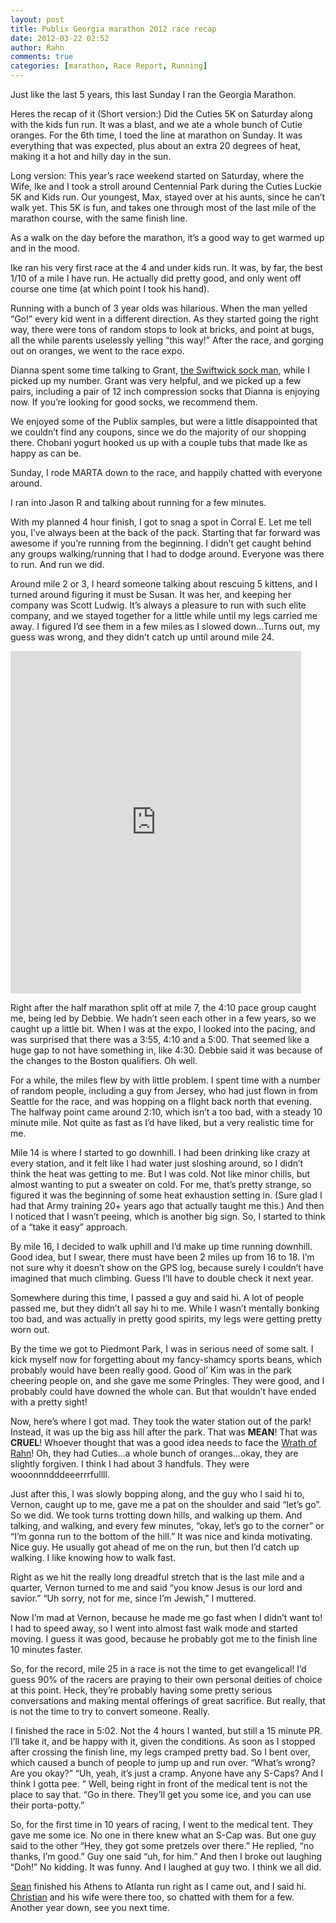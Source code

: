 ```yaml
---
layout: post
title: Publix Georgia marathon 2012 race recap
date: 2012-03-22 02:52
author: Rahn
comments: true
categories: [marathon, Race Report, Running]
---
```

Just like the last 5 years, this last Sunday I ran the Georgia Marathon.

Heres the recap of it (Short version:) Did the Cuties 5K on Saturday along with the kids fun run. It was a blast, and we ate a whole bunch of Cutie oranges. For the 6th time, I toed the line at marathon on Sunday. It was everything that was expected, plus about an extra 20 degrees of heat, making it a hot and hilly day in the sun.

Long version:
This year’s race weekend started on Saturday, where the Wife, Ike and I took a stroll around Centennial Park during the Cuties Luckie 5K and Kids run. Our youngest, Max, stayed over at his aunts, since he can’t walk yet. This 5K is fun, and takes one through most of the last mile of the marathon course, with the same finish line.

<!--more-->As a walk on the day before the marathon, it’s a good way to get warmed up and in the mood.
Ike ran his very first race at the 4 and under kids run. It was, by far, the best 1/10 of a mile I have run. He actually did pretty good, and only went off course one time (at which point I took his hand).

Running with a bunch of 3 year olds was hilarious. When the man yelled “Go!” every kid went in a different direction. As they started going the right way, there were tons of random stops to look at bricks, and point at bugs, all the while parents uselessly yelling “this way!”
After the race, and gorging out on oranges, we went to the race expo.

Dianna spent some time talking to Grant, <a href="http://www.swiftwick.com/">the Swiftwick sock man</a>, while I picked up my number. Grant was very helpful, and we picked up a few pairs, including a pair of 12 inch compression socks that Dianna is enjoying now. If you’re looking for good socks, we recommend them.

We enjoyed some of the Publix samples, but were a little disappointed that we couldn’t find any coupons, since we do the majority of our shopping there. Chobani yogurt hooked us up with a couple tubs that made Ike as happy as can be.

Sunday, I rode MARTA down to the race, and happily chatted with everyone around.

I ran into Jason R and talking about running for a few minutes.

With my planned 4 hour finish, I got to snag a spot in Corral E. Let me tell you, I’ve always been at the back of the pack. Starting that far forward was awesome if you’re running from the beginning. I didn’t get caught behind any groups walking/running that I had to dodge around. Everyone was there to run. And run we did.

Around mile 2 or 3, I heard someone talking about rescuing 5 kittens, and I turned around figuring it must be Susan. It was her, and keeping her company was Scott Ludwig. It’s always a pleasure to run with such elite company, and we stayed together for a little while until my legs carried me away. I figured I’d see them in a few miles as I slowed down…Turns out, my guess was wrong, and they didn’t catch up until around mile 24.

<iframe src="http://connect.garmin.com:80/activity/embed/159303558" frameborder="0" width="465" height="548"></iframe>

Right after the half marathon split off at mile 7, the 4:10 pace group caught me, being led by Debbie. We hadn’t seen each other in a few years, so we caught up a little bit. When I was at the expo, I looked into the pacing, and was surprised that there was a 3:55, 4:10 and a 5:00. That seemed like a huge gap to not have something in, like 4:30. Debbie said it was because of the changes to the Boston qualifiers. Oh well.

For a while, the miles flew by with little problem. I spent time with a number of random people, including a guy from Jersey, who had just flown in from Seattle for the race, and was hopping on a flight back north that evening. The halfway point came around 2:10, which isn’t a too bad, with a steady 10 minute mile. Not quite as fast as I’d have liked, but a very realistic time for me.

Mile 14 is where I started to go downhill. I had been drinking like crazy at every station, and it felt like I had water just sloshing around, so I didn’t think the heat was getting to me. But I was cold. Not like minor chills, but almost wanting to put a sweater on cold. For me, that’s pretty strange, so figured it was the beginning of some heat exhaustion setting in. (Sure glad I had that Army training 20+ years ago that actually taught me this.) And then I noticed that I wasn’t peeing, which is another big sign. So, I started to think of a “take it easy” approach.

By mile 16, I decided to walk uphill and I’d make up time running downhill. Good idea, but I swear, there must have been 2 miles up from 16 to 18. I’m not sure why it doesn’t show on the GPS log, because surely I couldn’t have imagined that much climbing. Guess I’ll have to double check it next year.

Somewhere during this time, I passed a guy and said hi. A lot of people passed me, but they didn’t all say hi to me. While I wasn’t mentally bonking too bad, and was actually in pretty good spirits, my legs were getting pretty worn out.

By the time we got to Piedmont Park, I was in serious need of some salt. I kick myself now for forgetting about my fancy-shamcy sports beans, which probably would have been really good. Good ol’ Kim was in the park cheering people on, and she gave me some Pringles. They were good, and I probably could have downed the whole can. But that wouldn’t have ended with a pretty sight!

Now, here’s where I got mad. They took the water station out of the park! Instead, it was up the big ass hill after the park. That was <strong>MEAN</strong>! That was <strong>CRUEL</strong>! Whoever thought that was a good idea needs to face the <span style="text-decoration: underline;">Wrath of Rahn</span>! Oh, they had Cuties…a whole bunch of oranges…okay, they are slightly forgiven. I think I had about 3 handfuls. They were wooonnndddeeerrrfullll.

Just after this, I was slowly bopping along, and the guy who I said hi to, Vernon, caught up to me, gave me a pat on the shoulder and said “let’s go”. So we did. We took turns trotting down hills, and walking up them. And talking, and walking, and every few minutes, “okay, let’s go to the corner” or “I’m gonna run to the bottom of the hill.” It was nice and kinda motivating. Nice guy. He usually got ahead of me on the run, but then I’d catch up walking. I like knowing how to walk fast.

Right as we hit the really long dreadful stretch that is the last mile and a quarter, Vernon turned to me and said “you know Jesus is our lord and savior.” “Uh sorry, not for me, since I’m Jewish,” I muttered.

Now I’m mad at Vernon, because he made me go fast when I didn’t want to! I had to speed away, so I went into almost fast walk mode and started moving. I guess it was good, because he probably got me to the finish line 10 minutes faster.

So, for the record, mile 25 in a race is not the time to get evangelical! I’d guess 90% of the racers are praying to their own personal deities of choice at this point. Heck, they’re probably having some pretty serious conversations and making mental offerings of great sacrifice. But really, that is not the time to try to convert someone. Really.

I finished the race in 5:02. Not the 4 hours I wanted, but still a 15 minute PR. I’ll take it, and be happy with it, given the conditions.
As soon as I stopped after crossing the finish line, my legs cramped pretty bad. So I bent over, which caused a bunch of people to jump up and run over.
“What’s wrong? Are you okay?”
“Uh, yeah, it’s just a cramp. Anyone have any S-Caps? And I think I gotta pee. ”
Well, being right in front of the medical tent is not the place to say that. “Go in there. They’ll get you some ice, and you can use their porta-potty.”

So, for the first time in 10 years of racing, I went to the medical tent. They gave me some ice. No one in there knew what an S-Cap was. But one guy said to the other “Hey, they got some pretzels over there.” He replied, “no thanks, I’m good.” Guy one said “uh, for him.” And then I broke out laughing “Doh!” No kidding. It was funny. And I laughed at guy two. I think we all did.

<a href="http://www.runbum.com/">Sean</a> finished his Athens to Atlanta run right as I came out, and I said hi. <a href="&quot;http://run100miles.com">Christian</a> and his wife were there too, so chatted with them for a few.
Another year down, see you next time.
